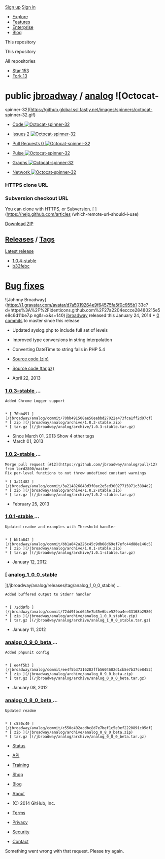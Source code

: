 [ ](https://github.com/)

[Sign up](/join) [Sign in](/login?return_to=%2Fjbroadway%2Fanalog%2Freleases)

  * [Explore](/explore)
  * [Features](/features)
  * [Enterprise](https://enterprise.github.com/)
  * [Blog](/blog)

This repository

This repository

All repositories

  * [ Star ](/login?return_to=%2Fjbroadway%2Fanalog) [ 153 ](/jbroadway/analog/stargazers)
  * [ Fork ](/login?return_to=%2Fjbroadway%2Fanalog) [ 13 ](/jbroadway/analog/network)

#  public [jbroadway](/jbroadway) / **[analog](/jbroadway/analog)** ![Octocat-
spinner-32](https://github.global.ssl.fastly.net/images/spinners/octocat-
spinner-32.gif)

  * [ Code ![Octocat-spinner-32](https://github.global.ssl.fastly.net/images/spinners/octocat-spinner-32.gif) ](/jbroadway/analog)
  * [ Issues 2 ![Octocat-spinner-32](https://github.global.ssl.fastly.net/images/spinners/octocat-spinner-32.gif) ](/jbroadway/analog/issues)
  * [ Pull Requests 0 ![Octocat-spinner-32](https://github.global.ssl.fastly.net/images/spinners/octocat-spinner-32.gif) ](/jbroadway/analog/pulls)

  * [ Pulse ![Octocat-spinner-32](https://github.global.ssl.fastly.net/images/spinners/octocat-spinner-32.gif) ](/jbroadway/analog/pulse)
  * [ Graphs ![Octocat-spinner-32](https://github.global.ssl.fastly.net/images/spinners/octocat-spinner-32.gif) ](/jbroadway/analog/graphs)
  * [ Network ![Octocat-spinner-32](https://github.global.ssl.fastly.net/images/spinners/octocat-spinner-32.gif) ](/jbroadway/analog/network)

### **HTTPS** clone URL

### **Subversion** checkout URL

You can clone with HTTPS, or Subversion.  [ ](https://help.github.com/articles
/which-remote-url-should-i-use)

[ Download ZIP ](/jbroadway/analog/archive/master.zip)

##  [Releases](/jbroadway/analog/releases) / [Tags](/jbroadway/analog/tags)

[Latest release](/jbroadway/analog/releases/latest)

  * [ 1.0.4-stable ](/jbroadway/analog/tree/1.0.4-stable)
  * [ b33febc ](/jbroadway/analog/commit/b33febc06cb47593e23c74cccaceaaf618220b07)

#  [Bug fixes](/jbroadway/analog/releases/tag/1.0.4-stable)

![Johnny Broadway](https://1.gravatar.com/avatar/d7a5019264e9f64575fa5f0c955b1
33c?d=https%3A%2F%2Fidenticons.github.com%2F27a2204eccce28480215e5e8c6d11be7.p
ng&r=x&s=140) [jbroadway](/jbroadway) released this January 24, 2014 * [ 0
commits](/jbroadway/analog/compare/1.0.4-stable...master) to master since this
release

  * Updated syslog.php to include full set of levels
  * Improved type conversions in string interpolation
  * Converting DateTime to string fails in PHP 5.4

  * [ Source code (zip) ](/jbroadway/analog/archive/1.0.4-stable.zip)
  * [ Source code (tar.gz) ](/jbroadway/analog/archive/1.0.4-stable.tar.gz)

  * April 22, 2013

###  [ 1.0.3-stable ](/jbroadway/analog/releases/tag/1.0.3-stable) …

    
    Added Chrome Logger support
    

    * [ 70bb491 ](/jbroadway/analog/commit/70bb491508ae50eabbd27022a473fca1ff2d07cf)
    * [ zip ](/jbroadway/analog/archive/1.0.3-stable.zip)
    * [ tar.gz ](/jbroadway/analog/archive/1.0.3-stable.tar.gz)

  * Since March 01, 2013 Show 4 other tags 
  * March 01, 2013

###  [ 1.0.2-stable ](/jbroadway/analog/releases/tag/1.0.2-stable) …

    
    Merge pull request [#12](https://github.com/jbroadway/analog/pull/12) from lord2800/master
    Fix per-level functions to not throw undefined constant warnings

    * [ 3a21482 ](/jbroadway/analog/commit/3a214826848d3f0ac2e5ed30027715971c3884d2)
    * [ zip ](/jbroadway/analog/archive/1.0.2-stable.zip)
    * [ tar.gz ](/jbroadway/analog/archive/1.0.2-stable.tar.gz)

  * February 25, 2013

###  [ 1.0.1-stable ](/jbroadway/analog/releases/tag/1.0.1-stable) …

    
    Updated readme and examples with Threshold handler
    

    * [ bb1a842 ](/jbroadway/analog/commit/bb1a842a226c45c9db68d69ef7efc44d88e146c5)
    * [ zip ](/jbroadway/analog/archive/1.0.1-stable.zip)
    * [ tar.gz ](/jbroadway/analog/archive/1.0.1-stable.tar.gz)

  * January 12, 2012

###  [ analog_1_0_0_stable
](/jbroadway/analog/releases/tag/analog_1_0_0_stable) …

    
    Added buffered output to Stderr handler
    

    * [ 72dd9fb ](/jbroadway/analog/commit/72dd9fbcd645e7b35e6bce529ba4ee33168b2980)
    * [ zip ](/jbroadway/analog/archive/analog_1_0_0_stable.zip)
    * [ tar.gz ](/jbroadway/analog/archive/analog_1_0_0_stable.tar.gz)

  * January 11, 2012

###  [ analog_0_9_0_beta ](/jbroadway/analog/releases/tag/analog_0_9_0_beta) …

    
    Added phpunit config
    

    * [ ee4f5b3 ](/jbroadway/analog/commit/ee4f5b37316282ffb5604602d1cb8e7b37ce8452)
    * [ zip ](/jbroadway/analog/archive/analog_0_9_0_beta.zip)
    * [ tar.gz ](/jbroadway/analog/archive/analog_0_9_0_beta.tar.gz)

  * January 08, 2012

###  [ analog_0_8_0_beta ](/jbroadway/analog/releases/tag/analog_0_8_0_beta) …

    
    Updated readme
    

    * [ c550c40 ](/jbroadway/analog/commit/c550c402acdbc8d7e7bef1c5e0ef2220891c05df)
    * [ zip ](/jbroadway/analog/archive/analog_0_8_0_beta.zip)
    * [ tar.gz ](/jbroadway/analog/archive/analog_0_8_0_beta.tar.gz)

  * [Status](https://status.github.com/)
  * [API](http://developer.github.com)
  * [Training](http://training.github.com)
  * [Shop](http://shop.github.com)
  * [Blog](/blog)
  * [About](/about)
[ ](/)

  * (C) 2014 GitHub, Inc.
  * [Terms](/site/terms)
  * [Privacy](/site/privacy)
  * [Security](/security)
  * [Contact](/contact)

Something went wrong with that request. Please try again.

